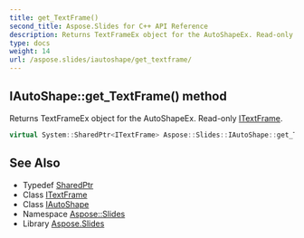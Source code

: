 ```yaml
---
title: get_TextFrame()
second_title: Aspose.Slides for C++ API Reference
description: Returns TextFrameEx object for the AutoShapeEx. Read-only ITextFrame.
type: docs
weight: 14
url: /aspose.slides/iautoshape/get_textframe/
---
```

## IAutoShape::get_TextFrame() method


Returns TextFrameEx object for the AutoShapeEx. Read-only [ITextFrame](../../itextframe/).

```cpp
virtual System::SharedPtr<ITextFrame> Aspose::Slides::IAutoShape::get_TextFrame()=0
```

## See Also

* Typedef [SharedPtr](../../../system/sharedptr/)
* Class [ITextFrame](../../itextframe/)
* Class [IAutoShape](../)
* Namespace [Aspose::Slides](../../)
* Library [Aspose.Slides](../../../)